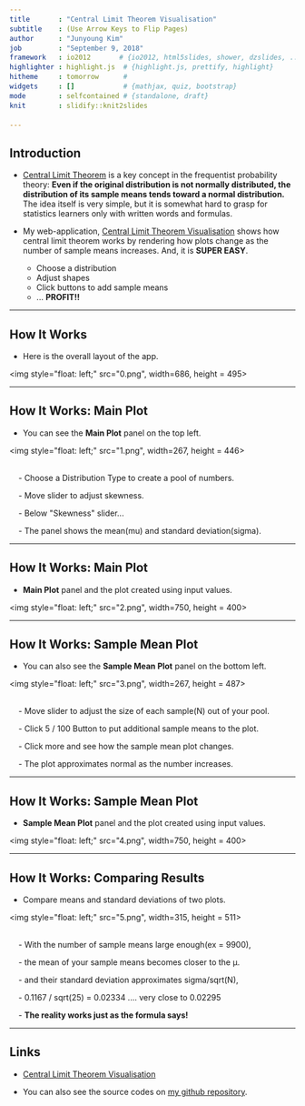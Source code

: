 ```yaml
---
title       : "Central Limit Theorem Visualisation"
subtitle    : (Use Arrow Keys to Flip Pages)
author      : "Junyoung Kim"
job         : "September 9, 2018"
framework   : io2012       # {io2012, html5slides, shower, dzslides, ...}
highlighter : highlight.js  # {highlight.js, prettify, highlight}
hitheme     : tomorrow      # 
widgets     : []            # {mathjax, quiz, bootstrap}
mode        : selfcontained # {standalone, draft}
knit        : slidify::knit2slides

---
```



## Introduction

- [Central Limit Theorem](https://en.wikipedia.org/wiki/Central_limit_theorem) is a key concept in the frequentist probability theory: **Even if the original distribution is not normally distributed, the distribution of its sample means tends toward a normal distribution.** The idea itself is very simple, but it is somewhat hard to grasp for statistics learners only with written words and formulas. 

- My web-application, [Central Limit Theorem Visualisation](https://ethanjyk.shinyapps.io/cltvis/) shows how central limit theorem works by rendering how plots change as the number of sample means increases. And, it is **SUPER EASY**. 

  - Choose a distribution
  - Adjust shapes
  - Click buttons to add sample means
  - ... **PROFIT!!**

--- 

## How It Works

- Here is the overall layout of the app.

<img style="float: left;" src="0.png", width=686, height = 495> 

---

## How It Works: Main Plot

- You can see the **Main Plot** panel on the top left.

<img style="float: left;" src="1.png", width=267, height = 446> <br></br>

&nbsp;&nbsp;&nbsp;&nbsp;- Choose a Distribution Type to create a pool of numbers.

&nbsp;&nbsp;&nbsp;&nbsp;- Move slider to adjust skewness.

&nbsp;&nbsp;&nbsp;&nbsp;- Below "Skewness" slider... 

&nbsp;&nbsp;&nbsp;&nbsp;- The panel shows the mean(mu) and standard deviation(sigma).


---

## How It Works: Main Plot

- **Main Plot** panel and the plot created using input values.

<img style="float: left;" src="2.png", width=750, height = 400>


---

## How It Works: Sample Mean Plot

- You can also see the **Sample Mean Plot** panel on the bottom left.

<img style="float: left;" src="3.png", width=267, height = 487> <br></br>

&nbsp;&nbsp;&nbsp;&nbsp;- Move slider to adjust the size of each sample(N) out of your pool.

&nbsp;&nbsp;&nbsp;&nbsp;- Click 5 / 100 Button to put additional sample means to the plot.

&nbsp;&nbsp;&nbsp;&nbsp;- Click more and see how the sample mean plot changes. 

&nbsp;&nbsp;&nbsp;&nbsp;- The plot approximates normal as the number increases.


---

## How It Works: Sample Mean Plot

- **Sample Mean Plot** panel and the plot created using input values.

<img style="float: left;" src="4.png", width=750, height = 400>


---

## How It Works: Comparing Results

- Compare means and standard deviations of two plots.

<img style="float: left;" src="5.png", width=315, height = 511> <br></br>

&nbsp;&nbsp;&nbsp;&nbsp;- With the number of sample means large enough(ex = 9900),

&nbsp;&nbsp;&nbsp;&nbsp;- the mean of your sample means becomes closer to the μ.

&nbsp;&nbsp;&nbsp;&nbsp;- and their standard deviation approximates sigma/sqrt(N), 

&nbsp;&nbsp;&nbsp;&nbsp;- 0.1167 / sqrt(25) = 0.02334 .... very close to 0.02295

&nbsp;&nbsp;&nbsp;&nbsp;- **The reality works just as the formula says!**

---

## Links

- [Central Limit Theorem Visualisation](https://ethanjyk.shinyapps.io/cltvis/)

- You can also see the source codes on [my github repository](https://github.com/EthanJYK/datasciencecoursera/tree/master/9.%20Developing%20Data%20Products/CLTvis). 
